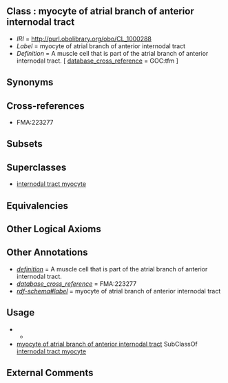 
## Class : myocyte of atrial branch of anterior internodal tract

 * *IRI* = http://purl.obolibrary.org/obo/CL_1000288
 * *Label* = myocyte of atrial branch of anterior internodal tract
 * *Definition* = A muscle cell that is part of the atrial branch of anterior internodal tract. [ [database_cross_reference](../../ef/oboInOwl#hasDbXref.md) = GOC:tfm ]

## Synonyms


## Cross-references

 * FMA:223277

## Subsets


## Superclasses

 * [internodal tract myocyte](../../CL/96/CL_0002096.md)

## Equivalencies


## Other Logical Axioms


## Other Annotations

 * *[definition](../../IAO/15/IAO_0000115.md)* = A muscle cell that is part of the atrial branch of anterior internodal tract.
 * *[database_cross_reference](../../ef/oboInOwl#hasDbXref.md)* = FMA:223277
 * *[rdf-schema#label](../../el/rdf-schema#label.md)* = myocyte of atrial branch of anterior internodal tract

## Usage

 * -
 * [myocyte of atrial branch of anterior internodal tract](../../CL/88/CL_1000288.md) SubClassOf [internodal tract myocyte](../../CL/96/CL_0002096.md)

## External Comments

